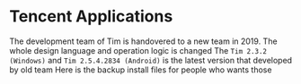 # Tencent Applications

The development team of Tim is handovered to a new team in 2019. The whole design language and operation logic is changed
The `Tim 2.3.2 (Windows)` and `Tim 2.5.4.2834 (Android)` is the latest version that developed by old team
Here is the backup install files for people who wants those
